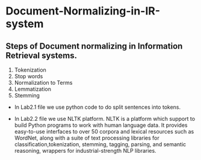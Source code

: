 # Document-Normalizing-in-IR-system
## Steps of Document normalizing in Information Retrieval systems.
 1. Tokenization
 2. Stop words
 3. Normalization to Terms
 4. Lemmatization
 5. Stemming
 
 - In Lab2.1 file we use python code to do split sentences into tokens.
 
  - In Lab2.2 file we use NLTK platform.
  NLTK is a platform which support to build Python programs to work with human language data. 
   It provides easy-to-use interfaces to over 50 corpora and lexical resources such as WordNet, along with a suite of text processing 
   libraries for classification,tokenization, stemming, tagging, parsing, and semantic reasoning, wrappers for industrial-strength NLP libraries.
   
   
 
